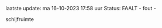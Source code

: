 laatste update: 
ma 16-10-2023 17:58   uur 
Status: FAALT - fout - 
<div class="service R">schijfruimte</div>